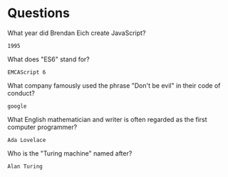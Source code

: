 # Questions

What year did Brendan Eich create JavaScript?

```
1995 
```

What does "ES6" stand for?

```
EMCAScript 6 
```

What company famously used the phrase "Don't be evil" in their code of conduct?

```
google
```

What English mathematician and writer is often regarded as the first computer programmer?

```
Ada Lovelace
```

Who is the "Turing machine" named after?

```
Alan Turing 
```
